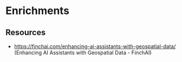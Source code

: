 # Enrichments

## Resources
- https://finchai.com/enhancing-ai-assistants-with-geospatial-data/ (Enhancing AI Assistants with Geospatial Data - FinchAI)